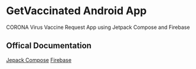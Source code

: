 # GetVaccinated Android App
CORONA Virus Vaccine Request App using Jetpack Compose and Firebase

## Offical Documentation
<a href="https://developer.android.com/jetpack/compose" >Jepack Compose</a>
<a href="https://firebase.google.com/docs" >Firebase</a>
